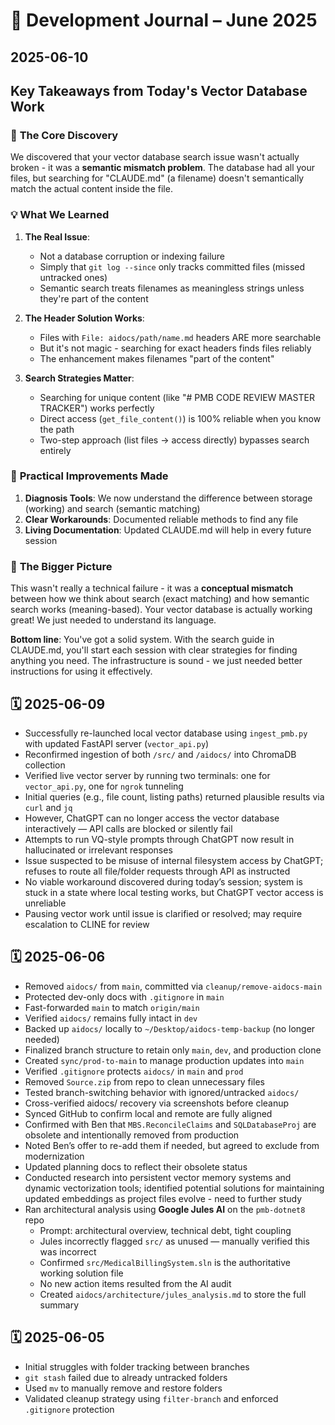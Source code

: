 # 🧾 Development Journal – June 2025

## 2025-06-10

## Key Takeaways from Today's Vector Database Work

### 🎯 **The Core Discovery**
We discovered that your vector database search issue wasn't actually broken - it was a **semantic mismatch problem**. The database had all your files, but searching for "CLAUDE.md" (a filename) doesn't semantically match the actual content inside the file.

### 💡 **What We Learned**

1. **The Real Issue**: 
   - Not a database corruption or indexing failure
   - Simply that `git log --since` only tracks committed files (missed untracked ones)
   - Semantic search treats filenames as meaningless strings unless they're part of the content

2. **The Header Solution Works**:
   - Files with `File: aidocs/path/name.md` headers ARE more searchable
   - But it's not magic - searching for exact headers finds files reliably
   - The enhancement makes filenames "part of the content"

3. **Search Strategies Matter**:
   - Searching for unique content (like "# PMB CODE REVIEW MASTER TRACKER") works perfectly
   - Direct access (`get_file_content()`) is 100% reliable when you know the path
   - Two-step approach (list files → access directly) bypasses search entirely

### 🔧 **Practical Improvements Made**

1. **Diagnosis Tools**: We now understand the difference between storage (working) and search (semantic matching)
2. **Clear Workarounds**: Documented reliable methods to find any file
3. **Living Documentation**: Updated CLAUDE.md will help in every future session

### 🚀 **The Bigger Picture**

This wasn't really a technical failure - it was a **conceptual mismatch** between how we think about search (exact matching) and how semantic search works (meaning-based). Your vector database is actually working great! We just needed to understand its language.

**Bottom line**: You've got a solid system. With the search guide in CLAUDE.md, you'll start each session with clear strategies for finding anything you need. The infrastructure is sound - we just needed better instructions for using it effectively.
## 🗓️ 2025-06-09
- Successfully re-launched local vector database using `ingest_pmb.py` with updated FastAPI server (`vector_api.py`)
- Reconfirmed ingestion of both `/src/` and `/aidocs/` into ChromaDB collection
- Verified live vector server by running two terminals: one for `vector_api.py`, one for `ngrok` tunneling
- Initial queries (e.g., file count, listing paths) returned plausible results via `curl` and `jq`
- However, ChatGPT can no longer access the vector database interactively — API calls are blocked or silently fail
- Attempts to run VQ-style prompts through ChatGPT now result in hallucinated or irrelevant responses
- Issue suspected to be misuse of internal filesystem access by ChatGPT; refuses to route all file/folder requests through API as instructed
- No viable workaround discovered during today’s session; system is stuck in a state where local testing works, but ChatGPT vector access is unreliable
- Pausing vector work until issue is clarified or resolved; may require escalation to CLINE for review

## 🗓️ 2025-06-06
- Removed `aidocs/` from `main`, committed via `cleanup/remove-aidocs-main`
- Protected dev-only docs with `.gitignore` in `main`
- Fast-forwarded `main` to match `origin/main`
- Verified `aidocs/` remains fully intact in `dev`
- Backed up `aidocs/` locally to `~/Desktop/aidocs-temp-backup` (no longer needed)
- Finalized branch structure to retain only `main`, `dev`, and production clone
- Created `sync/prod-to-main` to manage production updates into `main`
- Verified `.gitignore` protects `aidocs/` in `main` and `prod`
- Removed `Source.zip` from repo to clean unnecessary files
- Tested branch-switching behavior with ignored/untracked `aidocs/`
- Cross-verified aidocs/ recovery via screenshots before cleanup
- Synced GitHub to confirm local and remote are fully aligned
- Confirmed with Ben that `MBS.ReconcileClaims` and `SQLDatabaseProj` are obsolete and intentionally removed from production
- Noted Ben’s offer to re-add them if needed, but agreed to exclude from modernization
- Updated planning docs to reflect their obsolete status
- Conducted research into persistent vector memory systems and dynamic vectorization tools; identified potential solutions for maintaining updated embeddings as project files evolve - need to further study 
- Ran architectural analysis using **Google Jules AI** on the `pmb-dotnet8` repo  
  - Prompt: architectural overview, technical debt, tight coupling  
  - Jules incorrectly flagged `src/` as unused — manually verified this was incorrect  
  - Confirmed `src/MedicalBillingSystem.sln` is the authoritative working solution file  
  - No new action items resulted from the AI audit  
  - Created `aidocs/architecture/jules_analysis.md` to store the full summary

## 🗓️ 2025-06-05
- Initial struggles with folder tracking between branches
- `git stash` failed due to already untracked folders
- Used `mv` to manually remove and restore folders
- Validated cleanup strategy using `filter-branch` and enforced `.gitignore` protection
